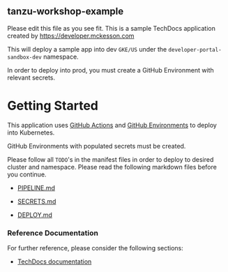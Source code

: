 ## tanzu-workshop-example

Please edit this file as you see fit. This is a sample TechDocs application created by https://developer.mckesson.com

This will deploy a sample app into dev `GKE/US` under the `developer-portal-sandbox-dev` namespace.

In order to deploy into prod, you must create a GitHub Environment with relevant secrets.

# Getting Started

This application uses [GitHub Actions](https://docs.github.com/en/actions) and [GitHub Environments](https://docs.github.com/en/actions/reference/environments) to deploy into Kubernetes.

GitHub Environments with populated secrets must be created.

Please follow all `TODO`'s in the manifest files in order to deploy to desired cluster and namespace. Please read the following markdown files before you continue.

- [PIPELINE.md](template-docs/PIPELINE.md)

- [SECRETS.md](template-docs/SECRETS.md)

- [DEPLOY.md](template-docs/DEPLOY.md)

### Reference Documentation

For further reference, please consider the following sections:

- [TechDocs documentation](https://backstage.io/docs/features/techdocs/techdocs-overview)

